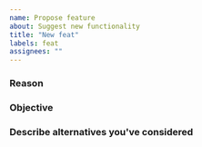 ```yaml
---
name: Propose feature
about: Suggest new functionality
title: "New feat"
labels: feat
assignees: ""
---
```

### Reason
<!-- A short and clear explanation of why this feature is needed. Example: I'm concerned about the user experience on the registration screen... -->

### Objective
<!-- A short and clear description of the goal of this feature. Example: Solve issues with slow loading of bands on the registration screen... -->

### Describe alternatives you've considered
<!-- Other solutions you considered to implement this feature. Example: "At first, I thought about creating..." --> <!-- **Additional context** Any extra information related to the feature. -->
